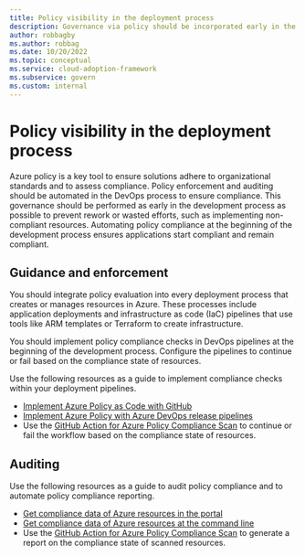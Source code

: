 ```yaml
---
title: Policy visibility in the deployment process
description: Governance via policy should be incorporated early in the development process.
author: robbagby
ms.author: robbag
ms.date: 10/20/2022
ms.topic: conceptual
ms.service: cloud-adoption-framework
ms.subservice: govern
ms.custom: internal
---
```


# Policy visibility in the deployment process

Azure policy is a key tool to ensure solutions adhere to organizational standards and to assess compliance. Policy enforcement and auditing should be automated in the DevOps process to ensure compliance. This governance should be performed as early in the development process as possible to prevent rework or wasted efforts, such as implementing non-compliant resources. Automating policy compliance at the beginning of the development process ensures applications start compliant and remain compliant.

## Guidance and enforcement

You should integrate policy evaluation into every deployment process that creates or manages resources in Azure. These processes include application deployments and infrastructure as code (IaC) pipelines that use tools like ARM templates or Terraform to create infrastructure.

You should implement policy compliance checks in DevOps pipelines at the beginning of the development process. Configure the pipelines to continue or fail based on the compliance state of resources.

Use the following resources as a guide to implement compliance checks within your deployment pipelines.

- [Implement Azure Policy as Code with GitHub](/azure/governance/policy/tutorials/policy-as-code-github)
- [Implement Azure Policy with Azure DevOps release pipelines](/azure/governance/policy/tutorials/policy-devops-pipelines?view=azure-devops&viewFallbackFrom=azure-devops%2F)
- Use the [GitHub Action for Azure Policy Compliance Scan](https://github.com/marketplace/actions/azure-policy-compliance-scan) to continue or fail the workflow based on the compliance state of resources.

## Auditing

Use the following resources as a guide to audit policy compliance and to automate policy compliance reporting.

- [Get compliance data of Azure resources in the portal](/azure/governance/policy/how-to/get-compliance-data#portal)
- [Get compliance data of Azure resources at the command line](/azure/governance/policy/how-to/get-compliance-data#command-line)
- Use the [GitHub Action for Azure Policy Compliance Scan](https://github.com/marketplace/actions/azure-policy-compliance-scan) to generate a report on the compliance state of scanned resources.
